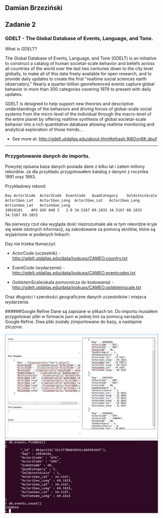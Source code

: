 ## Damian Brzeziński


## Zadanie 2

### GDELT - The Global Database of Events, Language, and Tone.
What is GDELT?

The Global Database of Events, Language, and Tone (GDELT) is an initiative to construct a catalog of human societal-scale behavior and beliefs across all countries of the world over the last two centuries down to the city level globally, to make all of this data freely available for open research, and to provide daily updates to create the first "realtime social sciences earth observatory." Nearly a quarter-billion georeferenced events capture global behavior in more than 300 categories covering 1979 to present with daily updates.

GDELT is designed to help support new theories and descriptive understandings of the behaviors and driving forces of global-scale social systems from the micro-level of the individual through the macro-level of the entire planet by offering realtime synthesis of global societal-scale behavior into a rich quantitative database allowing realtime monitoring and analytical exploration of those trends...

- See more at: http://gdelt.utdallas.edu/about.html#sthash.9j8Oyn6K.dpuf

--------------------------------------------------------------------------------------------------------------------------

### Przygotowanie danych do importu.

Powyżej opisana baza danych posiada dane z kilku lat i zatem miliony rekordów. Ja dla przykładu przygotowałem katalog z danymi z rocznika 1991 oraz 1993. 

Przykładowy rekord:

```
Day	Actor1Code	Actor2Code	EventCode	QuadCategory	GoldsteinScale	Actor1Geo_Lat	Actor1Geo_Long	Actor2Geo_Lat	Actor2Geo_Long	ActionGeo_Lat	ActionGeo_Long
19910101	AFG	GOV	040	2	1.0	34.5167	69.1833	34.5167	69.1833	34.5167	69.1833
```
Na pierwszy rzut oka wygląda dość niezrozumiale ale w tym rekordzie kryje się wiele istotnych informacji, są zakodowane za pomocą skrótów, które są wyjaśnione w podanych linkach:

Day nie trzeba tłumaczyć

- ActorCode (uczestnik) - http://gdelt.utdallas.edu/data/lookups/CAMEO.country.txt

- EventCode (wydarzenie) - http://gdelt.utdallas.edu/data/lookups/CAMEO.eventcodes.txt
- GoldsteinScale(skala pomocnicza do kodowania) - http://gdelt.utdallas.edu/data/lookups/CAMEO.goldsteinscale.txt

Oraz długości i szerokości geograficzne danych uczestników i miejsca wydarzenia.

######Google Refine
Dane są zapisane w plikach txt. Do importu musiałem przygotować pliki w formacie json w jednej linii za pomocą narzędzia
Google Refine. Dwa pliki zostały zimportowane do bazy, a nastepnie zliczone.

![img](../../images/dbrzezinski/refine.png)
![img](../../images/dbrzezinski/przyk_json_count.png)

